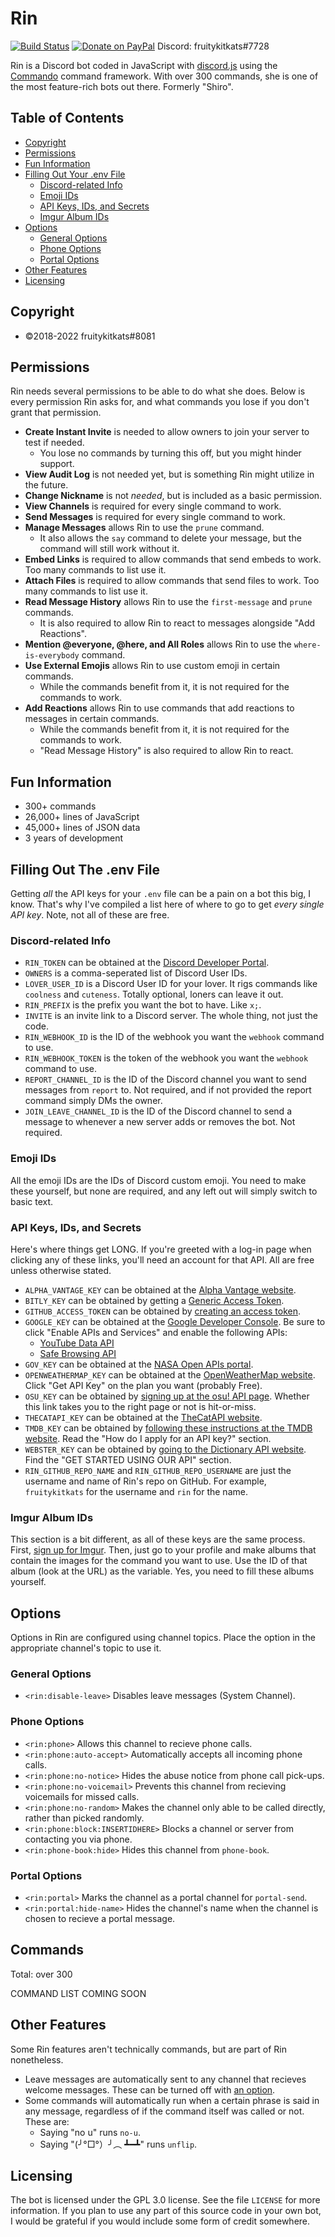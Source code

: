 # Rin
[![Build Status](https://github.com/fruitykitkats/rin/workflows/Lint/badge.svg?branch=master&event=push)](https://github.com/fruitykitkats/rin/actions)
[![Donate on PayPal](https://img.shields.io/badge/paypal-donate-blue.svg)](https://www.paypal.me/fruitykitkats)
Discord: fruitykitkats#7728

Rin is a Discord bot coded in JavaScript with
[discord.js](https://discord.js.org/) using the
[Commando](https://github.com/discordjs/Commando) command framework. With over
300 commands, she is one of the most feature-rich bots out there. Formerly
"Shiro".

## Table of Contents

- [Copyright](#copyright)
- [Permissions](#permissions)
- [Fun Information](#fun-information)
- [Filling Out Your .env File](#filling-out-your-env-file)
	* [Discord-related Info](#discord-related-info)
	* [Emoji IDs](#emoji-ids)
	* [API Keys, IDs, and Secrets](#api-keys-ids-and-secrets)
	* [Imgur Album IDs](#imgur-album-ids)
- [Options](#Options)
	* [General Options](#general-options)
	* [Phone Options](#phone-options)
	* [Portal Options](#portal-options)
- [Other Features](#other-features)
- [Licensing](#licensing)

## Copyright

- ©2018-2022 fruitykitkats#8081

## Permissions

Rin needs several permissions to be able to do what she does. Below
is every permission Rin asks for, and what commands you lose if you
don't grant that permission.

- **Create Instant Invite** is needed to allow owners to join your server to test if needed.
	* You lose no commands by turning this off, but you might hinder support.
- **View Audit Log** is not needed yet, but is something Rin might utilize in the future.
- **Change Nickname** is not _needed_, but is included as a basic permission.
- **View Channels** is required for every single command to work.
- **Send Messages** is required for every single command to work.
- **Manage Messages** allows Rin to use the `prune` command.
	* It also allows the `say` command to delete your message, but the command will still work without it.
- **Embed Links** is required to allow commands that send embeds to work. Too many commands to list use it.
- **Attach Files** is required to allow commands that send files to work. Too many commands to list use it.
- **Read Message History** allows Rin to use the `first-message` and `prune` commands.
	* It is also required to allow Rin to react to messages alongside "Add Reactions".
- **Mention @everyone, @here, and All Roles** allows Rin to use the `where-is-everybody` command.
- **Use External Emojis** allows Rin to use custom emoji in certain commands.
	* While the commands benefit from it, it is not required for the commands to work.
- **Add Reactions** allows Rin to use commands that add reactions to messages in certain commands.
	* While the commands benefit from it, it is not required for the commands to work.
	* "Read Message History" is also required to allow Rin to react.

## Fun Information

- 300+ commands
- 26,000+ lines of JavaScript
- 45,000+ lines of JSON data
- 3 years of development

## Filling Out The .env File

Getting _all_ the API keys for your `.env` file can be a pain on a
bot this big, I know. That's why I've compiled a list here of where
to go to get _every single API key_. Note, not all of these are free.

### Discord-related Info

* `RIN_TOKEN` can be obtained at the [Discord Developer Portal](https://discord.com/developers/applications/).
* `OWNERS` is a comma-seperated list of Discord User IDs.
* `LOVER_USER_ID` is a Discord User ID for your lover. It rigs commands like `coolness` and `cuteness`. Totally optional, loners can leave it out.
* `RIN_PREFIX` is the prefix you want the bot to have. Like `x;`.
* `INVITE` is an invite link to a Discord server. The whole thing, not just the code.
* `RIN_WEBHOOK_ID` is the ID of the webhook you want the `webhook` command to use.
* `RIN_WEBHOOK_TOKEN` is the token of the webhook you want the `webhook` command to use.
* `REPORT_CHANNEL_ID` is the ID of the Discord channel you want to send messages from `report` to. Not required, and if not provided the report command simply DMs the owner.
* `JOIN_LEAVE_CHANNEL_ID` is the ID of the Discord channel to send a message to whenever a new server adds or removes the bot. Not required.

### Emoji IDs

All the emoji IDs are the IDs of Discord custom emoji. You need to
make these yourself, but none are required, and any left out will
simply switch to basic text.

### API Keys, IDs, and Secrets

Here's where things get LONG. If you're greeted with a log-in page
when clicking any of these links, you'll need an account for that
API. All are free unless otherwise stated.

* `ALPHA_VANTAGE_KEY` can be obtained at the [Alpha Vantage website](https://www.alphavantage.co/support/#api-key).
* `BITLY_KEY` can be obtained by getting a [Generic Access Token](https://bitly.is/accesstoken).
* `GITHUB_ACCESS_TOKEN` can be obtained by [creating an access token](https://github.com/settings/tokens).
* `GOOGLE_KEY` can be obtained at the [Google Developer Console](https://console.developers.google.com/). Be sure to click "Enable APIs and Services" and enable the following APIs:
	- [YouTube Data API](https://console.developers.google.com/apis/library/youtube.googleapis.com)
	- [Safe Browsing API](https://console.developers.google.com/apis/library/safebrowsing.googleapis.com)
* `GOV_KEY` can be obtained at the [NASA Open APIs portal](https://api.nasa.gov/).
* `OPENWEATHERMAP_KEY` can be obtained at the [OpenWeatherMap website](https://openweathermap.org/price). Click "Get API Key" on the plan you want (probably Free).
* `OSU_KEY` can be obtained by [signing up at the osu! API page](https://osu.ppy.sh/p/api/). Whether this link takes you to the right page or not is hit-or-miss.
* `THECATAPI_KEY` can be obtained at the [TheCatAPI website](https://thecatapi.com/).
* `TMDB_KEY` can be obtained by [following these instructions at the TMDB website](https://www.themoviedb.org/documentation/api). Read the "How do I apply for an API key?" section.
* `WEBSTER_KEY` can be obtained by [going to the Dictionary API website](https://dictionaryapi.com/). Find the "GET STARTED USING OUR API" section.
* `RIN_GITHUB_REPO_NAME` and `RIN_GITHUB_REPO_USERNAME` are just the username and name of Rin's repo on GitHub. For example, `fruitykitkats` for the username and `rin` for the name.

### Imgur Album IDs

This section is a bit different, as all of these keys are the same
process. First, [sign up for Imgur](https://imgur.com/). Then, just
go to your profile and make albums that contain the images for the
command you want to use. Use the ID of that album (look at the URL)
as the variable. Yes, you need to fill these albums yourself.

## Options

Options in Rin are configured using channel topics. Place the option
in the appropriate channel's topic to use it.

### General Options
* `<rin:disable-leave>` Disables leave messages (System Channel).

### Phone Options
* `<rin:phone>` Allows this channel to recieve phone calls.
* `<rin:phone:auto-accept>` Automatically accepts all incoming phone calls.
* `<rin:phone:no-notice>` Hides the abuse notice from phone call pick-ups.
* `<rin:phone:no-voicemail>` Prevents this channel from recieving voicemails for missed calls.
* `<rin:phone:no-random>` Makes the channel only able to be called directly, rather than picked randomly.
* `<rin:phone:block:INSERTIDHERE>` Blocks a channel or server from contacting you via phone.
* `<rin:phone-book:hide>` Hides this channel from `phone-book`.

### Portal Options
* `<rin:portal>` Marks the channel as a portal channel for `portal-send`.
* `<rin:portal:hide-name>` Hides the channel's name when the channel is chosen to recieve a portal message.

## Commands

Total: over 300

COMMAND LIST COMING SOON

## Other Features

Some Rin features aren't technically commands, but are part of Rin
nonetheless.

- Leave messages are automatically sent to any channel that recieves welcome messages. These can be turned off with [an option](#options).
- Some commands will automatically run when a certain phrase is said in any message, regardless of if the command itself was called or not. These are:
	* Saying "no u" runs `no-u`.
	* Saying "(╯°□°）╯︵ ┻━┻" runs `unflip`.

## Licensing

The bot is licensed under the GPL 3.0 license. See the file `LICENSE` for more
information. If you plan to use any part of this source code in your own bot, I
would be grateful if you would include some form of credit somewhere.
